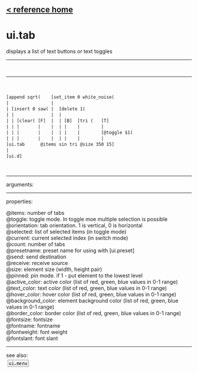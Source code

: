 [< reference home](ceammc_lib.html)
---

# ui.tab


displays a list of text buttons or text toggles

---

<br>


---


```


[append sqrt(    [set_item 0 white_noise(
|                |
| [insert 0 saw( |  [delete 1(
| |              |  |
| | [clear( [F]  |  | [B]  [tri (   [T]
| | |       |    |  | |    |        |
| | |       |    |  | |    |        [@toggle $1(
| | |       |    |  | |    |        |
[ui.tab      @items sin tri @size 350 15]
|
[ui.d]

            
```

---
arguments:


---
properties:

@items: number of
            tabs<br>
@toggle: toggle mode. In toggle moe
            multiple selection is possible<br>
@orientation: tab orientation. 1 is
            vertical, 0 is horizontal<br>
@selected: list of selected items (in
            toggle mode)<br>
@current: current selected index
            (in switch mode)<br>
@count: number of
            tabs<br>
@presetname: preset name for using with
            [ui.preset]<br>
@send: send destination<br>
@receive: receive source<br>
@size: element size (width, height
            pair)<br>
@pinned: pin mode. if 1 - put element
            to the lowest level<br>
@active_color: active color (list of
            red, green, blue values in 0-1 range)<br>
@text_color: text color (list of red,
            green, blue values in 0-1 range)<br>
@hover_color: hover color (list of
            red, green, blue values in 0-1 range)<br>
@background_color: element
            background color (list of red, green, blue values in 0-1 range)<br>
@border_color: border color (list
            of red, green, blue values in 0-1 range)<br>
@fontsize: 
            fontsize<br>
@fontname: fontname<br>
@fontweight: font
            weight<br>
@fontslant: font
            slant<br>

---
see also:<br>
[![ui.menu](img/object_ui.menu.png)](ui.menu.html)
